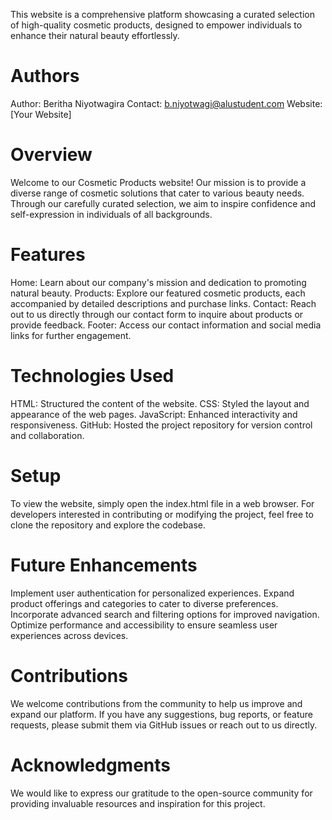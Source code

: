 This website is a comprehensive platform showcasing a curated selection of high-quality cosmetic products, designed to empower individuals to enhance their natural beauty effortlessly.

# Authors
Author: Beritha Niyotwagira
Contact: b.niyotwagi@alustudent.com
Website: [Your Website]

# Overview
Welcome to our Cosmetic Products website! Our mission is to provide a diverse range of cosmetic solutions that cater to various beauty needs. Through our carefully curated selection, we aim to inspire confidence and self-expression in individuals of all backgrounds.

# Features
Home: Learn about our company's mission and dedication to promoting natural beauty.
Products: Explore our featured cosmetic products, each accompanied by detailed descriptions and purchase links.
Contact: Reach out to us directly through our contact form to inquire about products or provide feedback.
Footer: Access our contact information and social media links for further engagement.

# Technologies Used
HTML: Structured the content of the website.
CSS: Styled the layout and appearance of the web pages.
JavaScript: Enhanced interactivity and responsiveness.
GitHub: Hosted the project repository for version control and collaboration.

# Setup
To view the website, simply open the index.html file in a web browser. For developers interested in contributing or modifying the project, feel free to clone the repository and explore the codebase.

# Future Enhancements
Implement user authentication for personalized experiences.
Expand product offerings and categories to cater to diverse preferences.
Incorporate advanced search and filtering options for improved navigation.
Optimize performance and accessibility to ensure seamless user experiences across devices.
# Contributions
We welcome contributions from the community to help us improve and expand our platform. If you have any suggestions, bug reports, or feature requests, please submit them via GitHub issues or reach out to us directly.

# Acknowledgments
We would like to express our gratitude to the open-source community for providing invaluable resources and inspiration for this project.